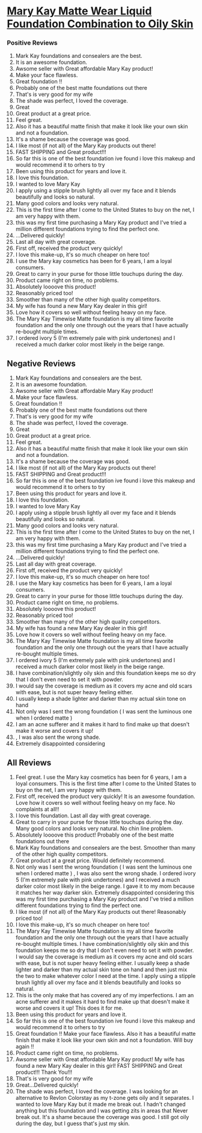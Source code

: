 # [Mary Kay Matte Wear Liquid Foundation Combination to Oily Skin](https://products.checkmycream.com/products/Mary-Kay-Matte-Wear-Liquid-Foundation-Combination-to-Oily-Skin.html)

### Positive Reviews

<ol>
      <li>Mark Kay foundations and consealers are the best.</li>
      <li>It is an awesome foundation.</li>
      <li>Awsome seller with Great affordable Mary Kay product!</li>
      <li>Make your face flawless.</li>
      <li>Great foundation !!</li>
      <li>Probably one of the best matte foundations out there</li>
      <li>That&#x27;s is very good for my wife</li>
      <li>The shade was perfect, I loved the coverage.  </li>
      <li>Great</li>
      <li>Great product at a great price.</li>
      <li>Feel great.</li>
      <li>Also it has a beautiful matte finish that make it look like your own skin and not a foundation.</li>
      <li>It&#x27;s a shame because the coverage was good.  </li>
      <li>I like most (if not all) of the Mary Kay products out there!  </li>
      <li>FAST SHIPPING and Great product!!!</li>
      <li>So far this is one of the best foundation ive found i love this makeup and would recommend it to orhers to try</li>
      <li>Been using this product for years and love it.</li>
      <li>I love this foundation.  </li>
      <li>I wanted to love Mary Kay</li>
      <li>I apply using a stipple brush lightly all over my face and it blends beautifully and looks so natural.</li>
      <li>Many good colors and looks very natural.  </li>
      <li>This is the first time after I come to the United States to buy on the net, I am very happy with them.</li>
      <li>this was my first time purchasing a Mary Kay product and I&#x27;ve tried a million different foundations trying to find the perfect one.</li>
      <li>...Delivered quickly!</li>
      <li>Last all day with great coverage.</li>
      <li>First off, received the product very quickly!</li>
      <li>I love this make-up, it&#x27;s so much cheaper on here too!</li>
      <li>I use the Mary kay cosmetics has been for 6 years, I am a loyal consumers.</li>
      <li>Great to carry in your purse for those little touchups during the day.  </li>
      <li>Product came right on time, no problems.</li>
      <li>Absolutely loooove this product!</li>
      <li>Reasonably priced too!</li>
      <li>Smoother than many of the other high quality competitors.</li>
      <li>My wife has found a new Mary Kay dealer in this girl!</li>
      <li>Love how it covers so well without feeling heavy on my face.</li>
      <li>The Mary Kay Timewise Matte foundation is my all time favorite foundation and the only one through out the years that I have actually re-bought multiple times.</li>
      <li>I ordered ivory 5 (I&#x27;m extremely pale with pink undertones) and I received a much darker color most likely in the beige range.</li>
</ol>


<h2>Negative Reviews</h2>
<ol>
<li> Mark Kay foundations and consealers are the best.</li>
<li> It is an awesome foundation.</li>
<li> Awsome seller with Great affordable Mary Kay product!</li>
<li> Make your face flawless.</li>
<li> Great foundation !!</li>
<li> Probably one of the best matte foundations out there</li>
<li> That&#x27;s is very good for my wife</li>
<li> The shade was perfect, I loved the coverage.  </li>
<li> Great</li>
<li> Great product at a great price.</li>
<li> Feel great.</li>
<li> Also it has a beautiful matte finish that make it look like your own skin and not a foundation.</li>
<li> It&#x27;s a shame because the coverage was good.  </li>
<li> I like most (if not all) of the Mary Kay products out there!  </li>
<li> FAST SHIPPING and Great product!!!</li>
<li> So far this is one of the best foundation ive found i love this makeup and would recommend it to orhers to try</li>
<li> Been using this product for years and love it.</li>
<li> I love this foundation.  </li>
<li> I wanted to love Mary Kay</li>
<li> I apply using a stipple brush lightly all over my face and it blends beautifully and looks so natural.</li>
<li> Many good colors and looks very natural.  </li>
<li> This is the first time after I come to the United States to buy on the net, I am very happy with them.</li>
<li> this was my first time purchasing a Mary Kay product and I&#x27;ve tried a million different foundations trying to find the perfect one.</li>
<li> ...Delivered quickly!</li>
<li> Last all day with great coverage.</li>
<li> First off, received the product very quickly!</li>
<li> I love this make-up, it&#x27;s so much cheaper on here too!</li>
<li> I use the Mary kay cosmetics has been for 6 years, I am a loyal consumers.</li>
<li> Great to carry in your purse for those little touchups during the day.  </li>
<li> Product came right on time, no problems.</li>
<li> Absolutely loooove this product!</li>
<li> Reasonably priced too!</li>
<li> Smoother than many of the other high quality competitors.</li>
<li> My wife has found a new Mary Kay dealer in this girl!</li>
<li> Love how it covers so well without feeling heavy on my face.</li>
<li> The Mary Kay Timewise Matte foundation is my all time favorite foundation and the only one through out the years that I have actually re-bought multiple times.</li>
<li> I ordered ivory 5 (I&#x27;m extremely pale with pink undertones) and I received a much darker color most likely in the beige range.</li>
<li> I have combination/slightly oily skin and this foundation keeps me so dry that I don&#x27;t even need to set it with powder.</li>
<li> I would say the coverage is medium as it covers my acne and old scars with ease, but is not super heavy feeling either.</li>
<li> I usually keep a shade lighter and darker than my actual skin tone on hand</li>
<li> Not only was I sent the wrong foundation ( I was sent the luminous one when I ordered matte )</li>
<li> I am an acne sufferer and it makes it hard to find make up that doesn&#x27;t make it worse and covers it up!</li>
<li> , I was also sent the wrong shade.</li>
<li> Extremely disappointed considering</li>
</ol>

<h2>All Reviews</h2>

<ol>
    <li> Feel great. I use the Mary kay cosmetics has been for 6 years, I am a loyal consumers. This is the first time after I come to the United States to buy on the net, I am very happy with them.</li>
    <li> First off, received the product very quickly! It is an awesome foundation. Love how it covers so well without feeling heavy on my face. No complaints at all!!</li>
    <li> I love this foundation.  Last all day with great coverage.</li>
    <li> Great to carry in your purse for those little touchups during the day.  Many good colors and looks very natural.  No chin line problem.</li>
    <li> Absolutely loooove this product! Probably one of the best matte foundations out there</li>
    <li> Mark Kay foundations and consealers are the best. Smoother than many of the other high quality competitors.</li>
    <li> Great product at a great price. Would definitely recommend.</li>
    <li> Not only was I sent the wrong foundation ( I was sent the luminous one when I ordered matte ) , I was also sent the wrong shade. I ordered ivory 5 (I&#x27;m extremely pale with pink undertones) and I received a much darker color most likely in the beige range. I gave it to my mom because it matches her way darker skin. Extremely disappointed considering this was my first time purchasing a Mary Kay product and I&#x27;ve tried a million different foundations trying to find the perfect one.</li>
    <li> I like most (if not all) of the Mary Kay products out there!  Reasonably priced too!</li>
    <li> I love this make-up, it&#x27;s so much cheaper on here too!</li>
    <li> The Mary Kay Timewise Matte foundation is my all time favorite foundation and the only one through out the years that I have actually re-bought multiple times. I have combination/slightly oily skin and this foundation keeps me so dry that I don&#x27;t even need to set it with powder. I would say the coverage is medium as it covers my acne and old scars with ease, but is not super heavy feeling either. I usually keep a shade lighter and darker than my actual skin tone on hand and then just mix the two to make whatever color I need at the time. I apply using a stipple brush lightly all over my face and it blends beautifully and looks so natural.</li>
    <li> This is the only make that has covered any of my imperfections. I am an acne sufferer and it makes it hard to find make up that doesn&#x27;t make it worse and covers it up! This does it for me.</li>
    <li> Been using this product for years and love it.</li>
    <li> So far this is one of the best foundation ive found i love this makeup and would recommend it to orhers to try</li>
    <li> Great foundation !! Make your face flawless. Also it has a beautiful matte finish that make it look like your own skin and not a foundation. Will buy again !!</li>
    <li> Product came right on time, no problems.</li>
    <li> Awsome seller with Great affordable Mary Kay product! My wife has found a new Mary Kay dealer in this girl! FAST SHIPPING and Great product!!! Thank You!!!</li>
    <li> That&#x27;s is very good for my wife</li>
    <li> Great...Delivered quickly!</li>
    <li> The shade was perfect, I loved the coverage.  I was looking for an alternative to Revlon Colorstay as my t-zone gets oily and it separates.  I wanted to love Mary Kay but it made me break out.  I hadn&#x27;t changed anything but this foundation and I was getting zits in areas that Never break out.  It&#x27;s a shame because the coverage was good.  I still got oily during the day, but I guess that&#x27;s just my skin.</li>
</ol>




